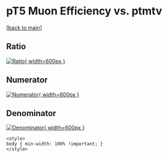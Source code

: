 # pT5 Muon Efficiency vs. ptmtv

[[back to main](./)]



## Ratio

[![Ratio](../mtv/var/pT5_13_eff_ptmtv.png){ width=600px }](../mtv/var/pT5_13_eff_ptmtv.pdf)

## Numerator

[![Numerator](../mtv/num/pT5_13_eff_ptmtv_num.png){ width=600px }](../mtv/num/pT5_13_eff_ptmtv_num.pdf)

## Denominator

[![Denominator](../mtv/den/pT5_13_eff_ptmtv_den.png){ width=600px }](../mtv/den/pT5_13_eff_ptmtv_den.pdf)


``` {=html}
<style>
body { min-width: 100% !important; }
</style>
```
